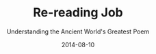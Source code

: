 ---
date: 2014-08-10
dateYear: 2014
isbn: 9781589586673
title: Re-reading Job
subtitle: Understanding the Ancient World's Greatest Poem
description: "Job is perhaps the most difficult to understand of all books in the Bible. While a cursory reading of the text seems to relay a simple story of a righteous man whose love for God was tested through life's most difficult of challenges and rewarded for his faith through those trials, a closer reading of Job presents something far more complex and challenging. The majority of the text is a work of poetry that authors and artists through the centuries have recognized as being one of—if not the—greatest poem of the ancient world. In 'Re-reading Job: Understanding the Ancient World's Greatest Poem,' author Michael Austin shows how most readers have largely misunderstood this important work of scripture and provides insights that enable us to re-read Job in a drastically new way. In doing so, he shows that the story of Job is far more than that simple story of faith, trials, and blessings that we have all come to know, but is instead a subversive and complex work of scripture meant to inspire readers to rethink all that they thought they knew about God."
cover: cover-rereading-job.jpeg
coverGoogle: https://books.google.com/books/content?id=2wWjoAEACAAJ&printsec=frontcover&img=1&zoom=1&source=gbs_api
pageCount: 194
authors: Michael Austin
publishers: Greg Kofford Books
published: 2014-06
publishedYear: 2014
shelves:
- non-fiction
---